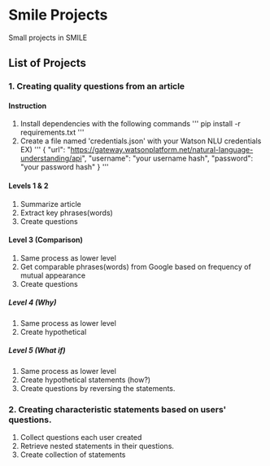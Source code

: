 # Smile Projects
Small projects in SMILE
## List of Projects
### 1. Creating quality questions from an article
#### Instruction
1. Install dependencies with the following commands
'''
pip install -r requirements.txt
'''
2. Create a file named 'credentials.json' with your Watson NLU credentials
EX)
'''
{
  "url": "https://gateway.watsonplatform.net/natural-language-understanding/api",
  "username": "your username hash",
  "password": "your password hash"
}
'''
#### Levels 1 & 2
1. Summarize article
2. Extract key phrases(words)
3. Create questions
#### Level 3 (Comparison)
1. Same process as lower level
2. Get comparable phrases(words) from Google based on frequency of mutual appearance
3. Create questions
##### Level 4 (Why)
1. Same process as lower level
2. Create hypothetical
##### Level 5 (What if)
1. Same process as lower level
2. Create hypothetical statements (how?)
3. Create questions by reversing the statements.
### 2. Creating characteristic statements based on users' questions.
1. Collect questions each user created
2. Retrieve nested statements in their questions.
3. Create collection of statements
